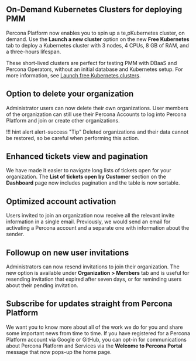 ## On-Demand Kubernetes Clusters for deploying PMM
Percona Platform now enables you to spin up a te,pKubernetes cluster, on demand. Use the **Launch a new cluster** option on the new **Free Kubernetes** tab to deploy a Kubernetes cluster with 3 nodes, 4 CPUs, 8 GB of RAM, and a three-hours lifespan. 

These short-lived clusters are perfect for testing PMM with DBaaS and Percona Operators, without an initial database and Kubernetes setup. 
For more information, see [Launch free Kubernetes clusters](create-free-k8.md).

## Option to delete your organization 
Administrator users can now delete their own organizations. User members of the organization can still use their Percona Accounts to log into Percona Platform and join or create other organizations. 
        
!!! hint alert alert-success "Tip"
    Deleted organizations and their data cannot be restored, so be careful when performing this action.     

## Enhanced tickets view and pagination
We have made it easier to navigate long lists of tickets open for your organization. 
The **List of tickets open by Customer** section on the **Dashboard** page now includes pagination and the table is now sortable.

## Optimized account activation
Users invited to join an organization now receive all the relevant invite information in a single email. Previously, we would send an email for activating a Percona account and a separate one with information about the sender.
 
## Followup on new user invitations
Administrators can now resend invitations to join their organization. The new option is available under **Organization > Members** tab and is useful for resending  invitation that expired after seven days, or for reminding users about their pending invitation.  

## Subscribe for updates straight from Percona Platform
We want you to know more about all of the work we do for you and share some important news from time to time. If you have registered for a Percona Platform account via Google or GitHub, you can opt-in for communications about Percona Platform and Services via the **Welcome to Percona Portal** message that now pops-up the home page. 
